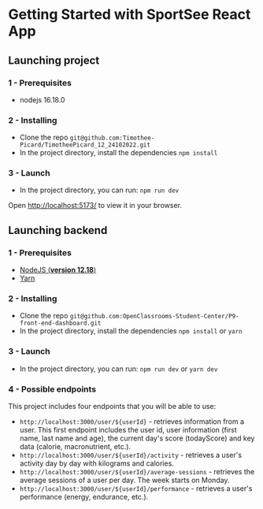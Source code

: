 # Getting Started with SportSee React App


## Launching project

### 1 - Prerequisites
* nodejs 16.18.0

### 2 - Installing

- Clone the repo `git@github.com:Timothee-Picard/TimotheePicard_12_24102022.git`
- In the project directory, install the dependencies `npm install`

### 3 - Launch

- In the project directory, you can run: `npm run dev`

Open [http://localhost:5173/](http://localhost:5173/) to view it in your browser.

## Launching backend

### 1 - Prerequisites

- [NodeJS (**version 12.18**)](https://nodejs.org/en/)
- [Yarn](https://yarnpkg.com/)

### 2 - Installing

- Clone the repo `git@github.com:OpenClassrooms-Student-Center/P9-front-end-dashboard.git`
- In the project directory, install the dependencies `npm install` or `yarn`

### 3 - Launch
- In the project directory, you can run: `npm run dev` or `yarn dev`

### 4 - Possible endpoints

This project includes four endpoints that you will be able to use:

- `http://localhost:3000/user/${userId}` - retrieves information from a user. This first endpoint includes the user id, user information (first name, last name and age), the current day's score (todayScore) and key data (calorie, macronutrient, etc.).
- `http://localhost:3000/user/${userId}/activity` - retrieves a user's activity day by day with kilograms and calories.
- `http://localhost:3000/user/${userId}/average-sessions` - retrieves the average sessions of a user per day. The week starts on Monday.
- `http://localhost:3000/user/${userId}/performance` - retrieves a user's performance (energy, endurance, etc.).


